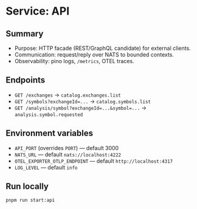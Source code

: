 # Service: API

## Summary
- Purpose: HTTP facade (REST/GraphQL candidate) for external clients.
- Communication: request/reply over NATS to bounded contexts.
- Observability: pino logs, `/metrics`, OTEL traces.

## Endpoints
- `GET /exchanges` → `catalog.exchanges.list`
- `GET /symbols?exchangeId=...` → `catalog.symbols.list`
- `GET /analysis/symbol?exchangeId=...&symbol=...` → `analysis.symbol.requested`

## Environment variables
- `API_PORT` (overrides `PORT`) — default 3000
- `NATS_URL` — default `nats://localhost:4222`
- `OTEL_EXPORTER_OTLP_ENDPOINT` — default `http://localhost:4317`
- `LOG_LEVEL` — default `info`

## Run locally
```bash
pnpm run start:api
```

